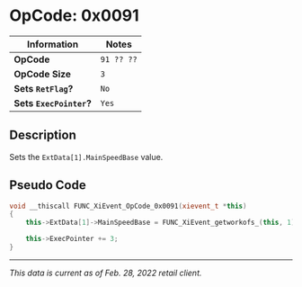 # OpCode: 0x0091

| Information               | Notes |
|---                        |---    |
| **OpCode**                | `91 ?? ??` |
| **OpCode Size**           | `3`   |
| **Sets `RetFlag`?**       | `No`  |
| **Sets `ExecPointer`?**   | `Yes` |

## Description

Sets the `ExtData[1].MainSpeedBase` value.

## Pseudo Code

```cpp
void __thiscall FUNC_XiEvent_OpCode_0x0091(xievent_t *this)
{
    this->ExtData[1]->MainSpeedBase = FUNC_XiEvent_getworkofs_(this, 1) * 10.0;

    this->ExecPointer += 3;
}
```

---

_This data is current as of Feb. 28, 2022 retail client._